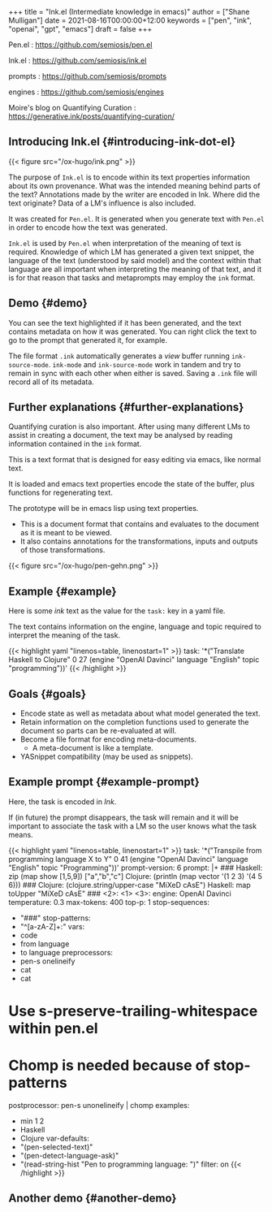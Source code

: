 +++
title = "Ink.el (Intermediate knowledge in emacs)"
author = ["Shane Mulligan"]
date = 2021-08-16T00:00:00+12:00
keywords = ["pen", "ink", "openai", "gpt", "emacs"]
draft = false
+++

Pen.el
: <https://github.com/semiosis/pen.el>

Ink.el
: <https://github.com/semiosis/ink.el>

prompts
: <https://github.com/semiosis/prompts>

engines
: <https://github.com/semiosis/engines>

Moire's blog on Quantifying Curation
: <https://generative.ink/posts/quantifying-curation/>


## Introducing Ink.el {#introducing-ink-dot-el}

{{< figure src="/ox-hugo/ink.png" >}}

The purpose of `Ink.el` is to encode within
its text properties information about its own
provenance. What was the intended meaning
behind parts of the text? Annotations made by
the writer are encoded in Ink. Where did the
text originate? Data of a LM's influence is
also included.

It was created for `Pen.el`. It is generated
when you generate text with `Pen.el` in order
to encode how the text was generated.

`Ink.el` is used by `Pen.el` when
interpretation of the meaning of text is
required. Knowledge of which LM has generated
a given text snippet, the language of the text
(understood by said model) and the context
within that language are all important when
interpreting the meaning of that text, and it
is for that reason that tasks and metaprompts
may employ the `ink` format.


## Demo {#demo}

<!-- Play on asciinema.com -->
<!-- <a title="asciinema recording" href="https://asciinema.org/a/mLqcUaTCVADNF7Pkk238MGIvf" target="_blank"><img alt="asciinema recording" src="https://asciinema.org/a/mLqcUaTCVADNF7Pkk238MGIvf.svg" /></a> -->
<!-- Play on the blog -->
<script src="https://asciinema.org/a/mLqcUaTCVADNF7Pkk238MGIvf.js" id="asciicast-mLqcUaTCVADNF7Pkk238MGIvf" async></script>

You can see the text highlighted if it has
been generated, and the text contains metadata
on how it was generated. You can right click
the text to go to the prompt that generated
it, for example.

The file format `.ink` automatically generates
a _view_ buffer running `ink-source-mode`.
`ink-mode` and `ink-source-mode` work in
tandem and try to remain in sync with each
other when either is saved. Saving a `.ink`
file will record all of its metadata.


## Further explanations {#further-explanations}

Quantifying curation is also important. After
using many different LMs to assist in creating a
document, the text may be analysed by reading
information contained in the `ink` format.

This is a text format that is designed for
easy editing via emacs, like normal text.

It is loaded and emacs text properties encode
the state of the buffer, plus functions for
regenerating text.

The prototype will be in emacs lisp using text properties.

-   This is a document format that contains and evaluates to the document as it is meant to be viewed.
-   It also contains annotations for the transformations, inputs and outputs of those transformations.

{{< figure src="/ox-hugo/pen-gehn.png" >}}


## Example {#example}

Here is some _ink_ text as the value for the
`task:` key in a yaml file.

The text contains information on the engine,
language and topic required to interpret the
meaning of the task.

{{< highlight yaml "linenos=table, linenostart=1" >}}
task: '*("Translate Haskell to Clojure" 0 27 (engine "OpenAI Davinci" language "English" topic "programming"))'
{{< /highlight >}}


## Goals {#goals}

-   Encode state as well as metadata about what model generated the text.
-   Retain information on the completion functions used to generate the document so parts can be re-evaluated at will.
-   Become a file format for encoding meta-documents.
    -   A meta-document is like a template.
-   YASnippet compatibility (may be used as snippets).


## Example prompt {#example-prompt}

Here, the task is encoded in _Ink_.

If (in future) the prompt disappears, the task
will remain and it will be important to associate the task with
a LM so the user knows what the task means.

{{< highlight yaml "linenos=table, linenostart=1" >}}
task: '*("Transpile from programming language X to Y" 0 41 (engine "OpenAI Davinci" language "English" topic "Programming"))'
prompt-version: 6
prompt: |+
    ###
    Haskell: zip (map show [1,5,9]) ["a","b","c"]
    Clojure: (println (map vector '(1 2 3) '(4 5 6)))
    ###
    Clojure: (clojure.string/upper-case "MiXeD cAsE")
    Haskell: map toUpper "MiXeD cAsE"
    ###
    <2>: <1>
    <3>:
engine: OpenAI Davinci
temperature: 0.3
max-tokens: 400
top-p: 1
stop-sequences:
- "###"
stop-patterns:
- "^[a-zA-Z]+:"
vars:
- code
- from language
- to language
preprocessors:
- pen-s onelineify
- cat
- cat
# Use s-preserve-trailing-whitespace within pen.el
# Chomp is needed because of stop-patterns
postprocessor: pen-s unonelineify | chomp
examples:
- min 1 2
- Haskell
- Clojure
var-defaults:
- "(pen-selected-text)"
- "(pen-detect-language-ask)"
- "(read-string-hist \"Pen to programming language: \")"
filter: on
{{< /highlight >}}


## Another demo {#another-demo}

<!-- Play on asciinema.com -->
<!-- <a title="asciinema recording" href="https://asciinema.org/a/TV11bEJ8bO80CYABYjmtZApBb" target="_blank"><img alt="asciinema recording" src="https://asciinema.org/a/TV11bEJ8bO80CYABYjmtZApBb.svg" /></a> -->
<!-- Play on the blog -->
<script src="https://asciinema.org/a/TV11bEJ8bO80CYABYjmtZApBb.js" id="asciicast-TV11bEJ8bO80CYABYjmtZApBb" async></script>